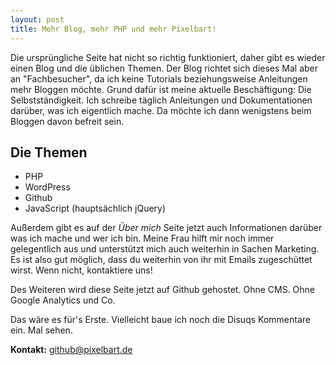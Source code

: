 ```yaml
---
layout: post
title: Mehr Blog, mehr PHP und mehr Pixelbart!
---
```


Die ursprüngliche Seite hat nicht so richtig funktioniert, daher gibt es wieder einen Blog und die üblichen Themen.
Der Blog richtet sich dieses Mal aber an "Fachbesucher", da ich keine Tutorials beziehungsweise Anleitungen mehr Bloggen möchte.
Grund dafür ist meine aktuelle Beschäftigung: Die Selbstständigkeit. Ich schreibe täglich Anleitungen und Dokumentationen 
darüber, was ich eigentlich mache. Da möchte ich dann wenigstens beim Bloggen davon befreit sein.

## Die Themen

 - PHP
 - WordPress
 - Github
 - JavaScript (hauptsächlich jQuery)

Außerdem gibt es auf der *Über mich* Seite jetzt auch Informationen darüber was ich mache und wer ich bin. 
Meine Frau hilft mir noch immer gelegentlich aus und unterstützt mich auch weiterhin in Sachen Marketing. 
Es ist also gut möglich, dass du weiterhin von ihr mit Emails zugeschüttet wirst. Wenn nicht, kontaktiere uns!

Des Weiteren wird diese Seite jetzt auf Github gehostet. Ohne CMS. Ohne Google Analytics und Co.

Das wäre es für's Erste. Vielleicht baue ich noch die Disuqs Kommentare ein. Mal sehen.

**Kontakt:** [github@pixelbart.de](mailto:github@pixelbart.de)

